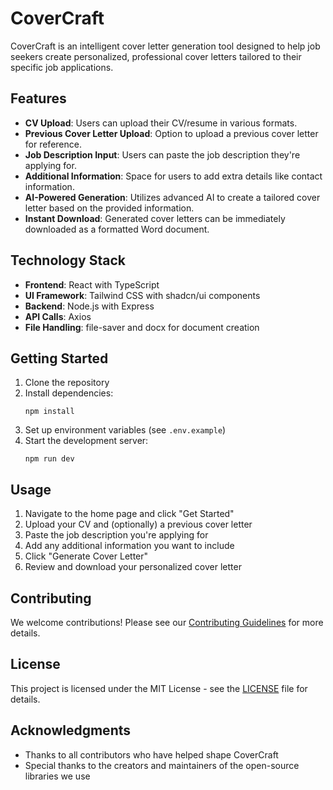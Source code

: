 # CoverCraft

CoverCraft is an intelligent cover letter generation tool designed to help job seekers create personalized, professional cover letters tailored to their specific job applications.

## Features

- **CV Upload**: Users can upload their CV/resume in various formats.
- **Previous Cover Letter Upload**: Option to upload a previous cover letter for reference.
- **Job Description Input**: Users can paste the job description they're applying for.
- **Additional Information**: Space for users to add extra details like contact information.
- **AI-Powered Generation**: Utilizes advanced AI to create a tailored cover letter based on the provided information.
- **Instant Download**: Generated cover letters can be immediately downloaded as a formatted Word document.

## Technology Stack

- **Frontend**: React with TypeScript
- **UI Framework**: Tailwind CSS with shadcn/ui components
- **Backend**: Node.js with Express
- **API Calls**: Axios
- **File Handling**: file-saver and docx for document creation

## Getting Started

1. Clone the repository
2. Install dependencies:
   ```
   npm install
   ```
3. Set up environment variables (see `.env.example`)
4. Start the development server:
   ```
   npm run dev
   ```

## Usage

1. Navigate to the home page and click "Get Started"
2. Upload your CV and (optionally) a previous cover letter
3. Paste the job description you're applying for
4. Add any additional information you want to include
5. Click "Generate Cover Letter"
6. Review and download your personalized cover letter

## Contributing

We welcome contributions! Please see our [Contributing Guidelines](CONTRIBUTING.md) for more details.

## License

This project is licensed under the MIT License - see the [LICENSE](LICENSE) file for details.

## Acknowledgments

- Thanks to all contributors who have helped shape CoverCraft
- Special thanks to the creators and maintainers of the open-source libraries we use